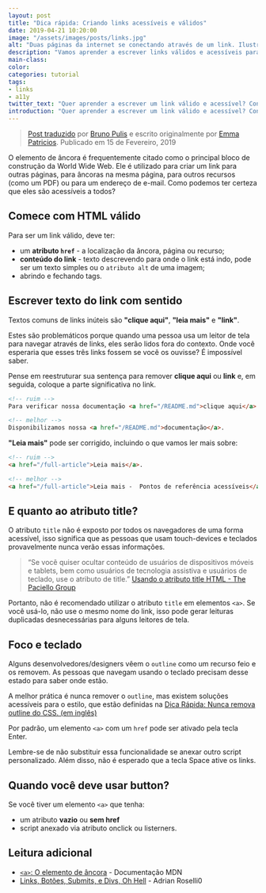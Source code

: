 ```yaml
---
layout: post
title: "Dica rápida: Criando links acessíveis e válidos"
date: 2019-04-21 10:20:00
image: "/assets/images/posts/links.jpg"
alt: "Duas páginas da internet se conectando através de um link. Ilustração"
description: "Vamos aprender a escrever links válidos e acessíveis para todas as pessoas"
main-class:
color:
categories: tutorial
tags:
- links
- a11y
twitter_text: "Quer aprender a escrever um link válido e acessível? Confira neste artigo."
introduction: "Quer aprender a escrever um link válido e acessível? Confira neste artigo."
---
```


> [Post traduzido](https://a11yproject.com/posts/creating-valid-and-accessible-links/) por [Bruno Pulis](https://github.com/brunopulis) e escrito originalmente por [Emma Patricios](http://www.punkchip.com/). Publicado em 15 de Fevereiro, 2019

O elemento de âncora é frequentemente citado como o principal bloco de construção da World Wide Web. Ele é utilizado para criar um link para outras páginas, para âncoras na mesma página, para outros recursos (como um PDF) ou para um endereço de e-mail. Como podemos ter certeza que eles são acessíveis a todos?

## Comece com HTML válido
Para ser um link válido, deve ter:

* um **atributo `href`** - a localização da âncora, página ou recurso;
* **conteúdo do link** - texto descrevendo para onde o link está indo, pode ser um texto simples ou o `atributo alt` de uma imagem;
* abrindo e fechando tags.

## Escrever texto do link com sentido
Textos comuns de links inúteis são **"clique aqui"**, **"leia mais"** e **"link"**.

Estes são problemáticos porque quando uma pessoa usa um leitor de tela para navegar através de links, eles serão lidos fora do contexto. Onde você esperaria que esses três links fossem se você os ouvisse? É impossível saber.

Pense em reestruturar sua sentença para remover **clique aqui** ou **link** e, em seguida, coloque a parte significativa no link.

```html
<!-- ruim -->
Para verificar nossa documentação <a href="/README.md">clique aqui</a>.

<!-- melhor -->
Disponibilizamos nossa <a href="/README.md">documentação</a>.
```

**"Leia mais"** pode ser corrigido, incluindo o que  vamos ler mais sobre:

```html
<!-- ruim -->
<a href="/full-article">Leia mais</a>.

<!-- melhor -->
<a href="/full-article">Leia mais -  Pontos de referência acessíveis</a>
```


## E quanto ao atributo title?
O atributo `title` não é exposto por todos os navegadores de uma forma acessível, isso significa que as pessoas que usam touch-devices e teclados provavelmente nunca verão essas informações.

> “Se você quiser ocultar conteúdo de usuários de dispositivos móveis e tablets, bem como usuários de tecnologia assistiva e usuários de teclado, use o atributo de title.” [Usando o atributo title HTML - The Paciello Group](https://developer.paciellogroup.com/blog/2010/11/using-the-html-title-attribute/)
>

Portanto, não é recomendado utilizar o atributo `title` em elementos `<a>`. Se você usá-lo, não use o mesmo nome do link, isso pode gerar leituras duplicadas desnecessárias para alguns leitores de tela.

## Foco e teclado

Alguns desenvolvedores/designers vêem o `outline` como um recurso feio e os removem. As pessoas que navegam usando o teclado precisam desse estado para saber onde estão.

A melhor prática é nunca remover o `outline`, mas existem soluções acessíveis para o estilo, que estão definidas na [Dica Rápida: Nunca remova outline do CSS. (em inglês)](https://a11yproject.com/posts/never-remove-css-outlines/)

Por padrão, um elemento `<a>` com um `href` pode ser ativado pela tecla Enter.

Lembre-se de não substituir essa funcionalidade se anexar outro script personalizado. Além disso, não é esperado que a tecla Space ative os links.

## Quando você deve usar button?

Se você tiver um elemento `<a>` que tenha:

* um atributo **vazio** ou **sem href**
* script anexado via atributo onclick ou listerners.

## Leitura adicional

* [`<a>`: O elemento de âncora](https://developer.mozilla.org/pt-br/docs/Web/HTML/Element/a) - Documentação MDN
* [Links, Botões, Submits, e Divs, Oh Hell](http://adrianroselli.com/2016/01/links-buttons-submits-and-divs-oh-hell.html) - Adrian Roselli0

